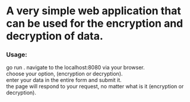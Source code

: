 # A very simple web application that can be used for the encryption and decryption of data.
### Usage:
  go run . 
  navigate to the localhost:8080 via your browser.\
  choose your option, (encryption or decryption).\
  enter your data in the entire form and submit it.\
  the page will respond to your request, no matter what is it (encryption or decryption).
